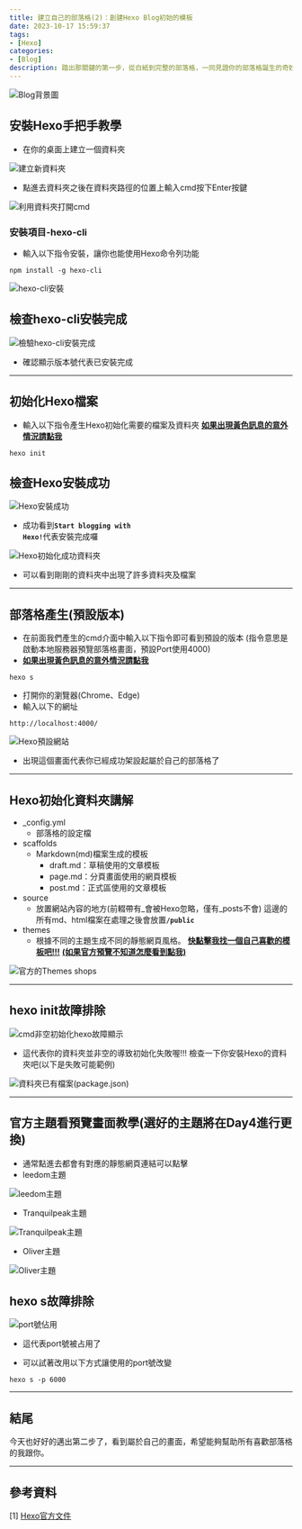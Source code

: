 ```yaml
---
title: 建立自己的部落格(2)：創建Hexo Blog初始的模板
date: 2023-10-17 15:59:37
tags:
- [Hexo]
categories:
- [Blog]
description: 踏出那關鍵的第一步，從白紙到完整的部落格，一同見證你的部落格誕生的奇妙時刻。
---
```

![Blog背景圖](https://res.cloudinary.com/dseg0uwc9/image/upload/v1708007060/%E9%83%A8%E8%90%BD%E6%A0%BC%E5%B0%88%E7%94%A8/web_icuxev.jpg)

## 安裝Hexo手把手教學

- 在你的桌面上建立一個資料夾

![建立新資料夾](https://res.cloudinary.com/dseg0uwc9/image/upload/v1708007042/%E9%83%A8%E8%90%BD%E6%A0%BC%E5%B0%88%E7%94%A8/hexo-github-2/%E8%B3%87%E6%96%99%E5%A4%BE%E4%BD%BF%E7%94%A8cmd.png)

- 點進去資料夾之後在資料夾路徑的位置上輸入cmd按下Enter按鍵

![利用資料夾打開cmd](https://res.cloudinary.com/dseg0uwc9/image/upload/v1708007038/%E9%83%A8%E8%90%BD%E6%A0%BC%E5%B0%88%E7%94%A8/hexo-github-2/cmd%E9%A1%AF%E7%A4%BA%E7%95%B6%E5%89%8D%E8%B7%AF%E5%BE%91.png)

### 安裝項目-hexo-cli

- 輸入以下指令安裝，讓你也能使用Hexo命令列功能

```text
npm install -g hexo-cli
```

![hexo-cli安裝](https://res.cloudinary.com/dseg0uwc9/image/upload/v1708007040/%E9%83%A8%E8%90%BD%E6%A0%BC%E5%B0%88%E7%94%A8/hexo-github-2/hexo-cli%E5%AE%89%E8%A3%9D.png)

## 檢查hexo-cli安裝完成

![檢驗hexo-cli安裝完成](https://res.cloudinary.com/dseg0uwc9/image/upload/v1708007040/%E9%83%A8%E8%90%BD%E6%A0%BC%E5%B0%88%E7%94%A8/hexo-github-2/%E6%AA%A2%E9%A9%97hexo-cli%E5%AE%89%E8%A3%9D%E5%AE%8C%E6%88%90.png)

- 確認顯示版本號代表已安裝完成

---

## 初始化Hexo檔案

- 輸入以下指令產生Hexo初始化需要的檔案及資料夾
<strong>[如果出現黃色訊息的意外情況請點我](#hexo-init-bug)</strong>

```text
hexo init
```

## 檢查Hexo安裝成功

![Hexo安裝成功](https://res.cloudinary.com/dseg0uwc9/image/upload/v1708007041/%E9%83%A8%E8%90%BD%E6%A0%BC%E5%B0%88%E7%94%A8/hexo-github-2/Hexo%E5%AE%89%E8%A3%9D%E6%88%90%E5%8A%9F.png)

- 成功看到<strong><code>Start blogging with Hexo!</code></strong>代表安裝完成囉

![Hexo初始化成功資料夾](https://res.cloudinary.com/dseg0uwc9/image/upload/v1708007042/%E9%83%A8%E8%90%BD%E6%A0%BC%E5%B0%88%E7%94%A8/hexo-github-2/Hexo%E5%88%9D%E5%A7%8B%E5%8C%96%E6%88%90%E5%8A%9F%E8%B3%87%E6%96%99%E5%A4%BE.png)

- 可以看到剛剛的資料夾中出現了許多資料夾及檔案

---

## 部落格產生(預設版本)

- 在前面我們產生的cmd介面中輸入以下指令即可看到預設的版本
(指令意思是啟動本地服務器預覽部落格畫面，預設Port使用4000)
- <strong>[如果出現黃色訊息的意外情況請點我](#PortInUse)</strong>

```text
hexo s
```

- 打開你的瀏覽器(Chrome、Edge)
- 輸入以下的網址

```text
http://localhost:4000/
```

![Hexo預設網站](https://res.cloudinary.com/dseg0uwc9/image/upload/v1708007040/%E9%83%A8%E8%90%BD%E6%A0%BC%E5%B0%88%E7%94%A8/hexo-github-2/Hexo%E9%A0%90%E8%A8%AD%E7%B6%B2%E7%AB%99.png)

- 出現這個畫面代表你已經成功架設起屬於自己的部落格了

---

## Hexo初始化資料夾講解

- _config.yml
  - 部落格的設定檔
- scaffolds
  - Markdown(md)檔案生成的模板
    - draft.md：草稿使用的文章模板
    - page.md：分頁畫面使用的網頁模板
    - post.md：正式區使用的文章模板
- source
  - 放置網站內容的地方(前輟帶有_會被Hexo忽略，僅有_posts不會)
  這邊的所有md、html檔案在處理之後會放置<strong><code>/public</code></strong>
- themes
  - 根據不同的主題生成不同的靜態網頁風格。
  <strong>[快點擊我找一個自己喜歡的模板吧!!!](https://hexo.io/themes/)</strong>
  <strong>[(如果官方預覽不知道怎麼看到點我)](#Preview)</strong>

![官方的Themes shops](https://res.cloudinary.com/dseg0uwc9/image/upload/v1708007043/%E9%83%A8%E8%90%BD%E6%A0%BC%E5%B0%88%E7%94%A8/hexo-github-2/%E5%AE%98%E6%96%B9%E7%9A%84Themes%20shops.png)

---

<a id="hexo-init-bug"></a>

## hexo init故障排除

![cmd非空初始化hexo故障顯示](https://res.cloudinary.com/dseg0uwc9/image/upload/v1708007040/%E9%83%A8%E8%90%BD%E6%A0%BC%E5%B0%88%E7%94%A8/hexo-github-2/cmd%E9%9D%9E%E7%A9%BA%E5%88%9D%E5%A7%8B%E5%8C%96hexo%E6%95%85%E9%9A%9C%E9%A1%AF%E7%A4%BA.png)

- 這代表你的資料夾並非空的導致初始化失敗喔!!!
檢查一下你安裝Hexo的資料夾吧(以下是失敗可能範例)

![資料夾已有檔案(package.json)](https://res.cloudinary.com/dseg0uwc9/image/upload/v1708007041/%E9%83%A8%E8%90%BD%E6%A0%BC%E5%B0%88%E7%94%A8/hexo-github-2/%E8%B3%87%E6%96%99%E5%A4%BE%E5%B7%B2%E6%9C%89%E6%AA%94%E6%A1%88%28package.json%29.png)

<a id="Preview"></a>

---

## 官方主題看預覽畫面教學(選好的主題將在Day4進行更換)

- 通常點進去都會有對應的靜態網頁連結可以點擊
- leedom主題

![leedom主題](https://res.cloudinary.com/dseg0uwc9/image/upload/v1708007039/%E9%83%A8%E8%90%BD%E6%A0%BC%E5%B0%88%E7%94%A8/hexo-github-2/leedom%E4%B8%BB%E9%A1%8C.png)

- Tranquilpeak主題

![Tranquilpeak主題](https://res.cloudinary.com/dseg0uwc9/image/upload/v1708007039/%E9%83%A8%E8%90%BD%E6%A0%BC%E5%B0%88%E7%94%A8/hexo-github-2/Tranquilpeak%E4%B8%BB%E9%A1%8C.png)

- Oliver主題

![Oliver主題](https://res.cloudinary.com/dseg0uwc9/image/upload/v1708007039/%E9%83%A8%E8%90%BD%E6%A0%BC%E5%B0%88%E7%94%A8/hexo-github-2/Oliver%E4%B8%BB%E9%A1%8C.png)

<a id="PortInUse"></a>

## hexo s故障排除

![port號佔用](https://res.cloudinary.com/dseg0uwc9/image/upload/v1708007039/%E9%83%A8%E8%90%BD%E6%A0%BC%E5%B0%88%E7%94%A8/hexo-github-2/port%E8%99%9F%E5%8D%A0%E7%94%A8.png)

- 這代表port號被占用了

- 可以試著改用以下方式讓使用的port號改變

```text
hexo s -p 6000
```

---

## 結尾

今天也好好的邁出第二步了，看到屬於自己的畫面，希望能夠幫助所有喜歡部落格的我跟你。

---

## 參考資料

[1] [Hexo官方文件](https://hexo.io/zh-tw/docs/)
